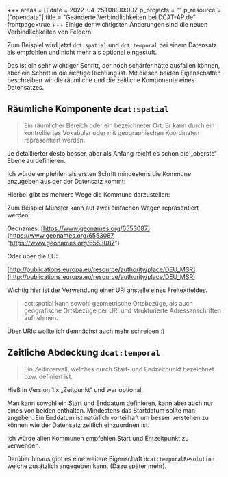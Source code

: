 +++
areas = []
date = 2022-04-25T08:00:00Z
p_projects = ""
p_resource = ["opendata"]
title = "Geänderte Verbindlichkeiten bei DCAT-AP.de"
frontpage=true
+++
Einige der wichtigsten Änderungen sind die neuen Verbindlichkeiten von Feldern. 

Zum Beispiel wird jetzt `dct:spatial` und `dct:temporal` bei einem Datensatz als empfohlen und nicht mehr als optional eingestuft. 

Das ist ein sehr wichtiger Schritt, der noch schärfer hätte ausfallen können, aber ein Schritt in die richtige Richtung ist. Mit diesen beiden Eigenschaften beschreiben wir die räumliche und die zeitliche Komponente eines Datensatzes. 

## Räumliche Komponente `dcat:spatial`

> Ein räumlicher Bereich oder ein bezeichneter Ort. Er kann durch ein kontrolliertes Vokabular oder mit geographischen Koordinaten repräsentiert werden.

Je detaillierter desto besser, aber als Anfang reicht es schon die „oberste“ Ebene zu definieren. 

Ich würde empfehlen als ersten Schritt mindestens die Kommune anzugeben aus der der Datensatz kommt:

Hierbei gibt es mehrere Wege die Kommune darzustellen:

Zum Beispiel Münster kann auf zwei einfachen Wegen repräsentiert werden:

Geonames: [https://www.geonames.org/6553087](https://www.geonames.org/6553087 "https://www.geonames.org/6553087")

Oder über die EU: 

[http://publications.europa.eu/resource/authority/place/DEU_MSR](http://publications.europa.eu/resource/authority/place/DEU_MSR)

Wichtig hier ist der Verwendung einer URI anstelle eines Freitextfeldes. 

> dct:spatial kann sowohl geometrische Ortsbezüge, als auch geografische Ortsbezüge per URI und strukturierte Adressanschriften aufnehmen. 

Über URIs wollte ich demnächst auch mehr schreiben :) 

## Zeitliche Abdeckung `dcat:temporal`

> Ein Zeitintervall, welches durch Start- und Endzeitpunkt bezeichnet bzw. definiert ist.

Hieß in Version 1.x  „Zeitpunkt“ und war optional. 

Man kann sowohl ein Start und Enddatum definieren, kann aber auch nur eines von beiden enthalten. Mindestens das Startdatum sollte man angeben. Ein Enddatum ist natürlich vorteilhaft um besser verstehen zu können wie der Datensatz zeitlich einzuordnen ist. 

Ich würde allen Kommunen empfehlen Start und Entzeitpunkt zu verwenden. 

Darüber hinaus gibt es eine weitere Eigenschaft `dcat:temporalResolution` welche zusätzlich angegeben kann. (Dazu später mehr).
